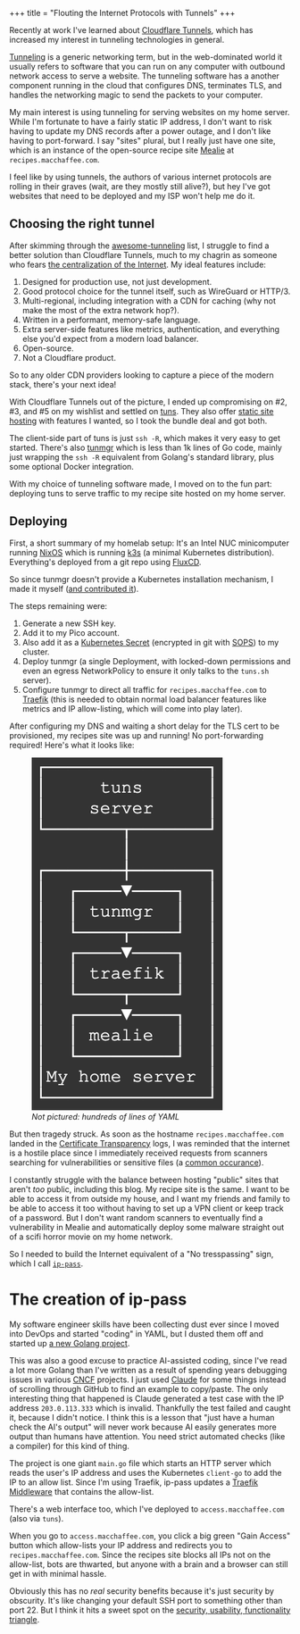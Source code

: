 +++
title = "Flouting the Internet Protocols with Tunnels"
+++

Recently at work I've learned about [Cloudflare Tunnels](https://developers.cloudflare.com/cloudflare-one/connections/connect-networks/), which has increased my interest in tunneling technologies in general.

[Tunneling](https://en.wikipedia.org/wiki/Tunneling_protocol) is a generic networking term, but in the web-dominated world it usually refers to software that you can run on any computer with outbound network access to serve a website. The tunneling software has a another component running in the cloud that configures DNS, terminates TLS, and handles the networking magic to send the packets to your computer.

My main interest is using tunneling for serving websites on my home server. While I'm fortunate to have a fairly static IP address, I don't want to risk having to update my DNS records after a power outage, and I don't like having to port-forward. I say "sites" plural, but I really just have one site, which is an instance of the open-source recipe site [Mealie](https://mealie.io/) at `recipes.macchaffee.com`.

I feel like by using tunnels, the authors of various internet protocols are rolling in their graves (wait, are they mostly still alive?), but hey I've got websites that need to be deployed and my ISP won't help me do it.

## Choosing the right tunnel

After skimming through the [awesome-tunneling](https://github.com/anderspitman/awesome-tunneling) list, I struggle to find a better solution than Cloudflare Tunnels, much to my chagrin as someone who fears [the centralization of the Internet](@/2024/2024-06-15-ddos-attacks.md). My ideal features include:

1. Designed for production use, not just development.
2. Good protocol choice for the tunnel itself, such as WireGuard or HTTP/3.
3. Multi-regional, including integration with a CDN for caching (why not make the most of the extra network hop?).
4. Written in a performant, memory-safe language.
5. Extra server-side features like metrics, authentication, and everything else you'd expect from a modern load balancer.
6. Open-source.
7. Not a Cloudflare product.

So to any older CDN providers looking to capture a piece of the modern stack, there's your next idea!

With Cloudflare Tunnels out of the picture, I ended up compromising on #2, #3, and #5 on my wishlist and settled on [tuns](https://pico.sh/tuns). They also offer [static site hosting](https://pico.sh/pgs) with features I wanted, so I took the bundle deal and got both.

The client-side part of tuns is just `ssh -R`, which makes it very easy to get started. There's also [tunmgr](https://github.com/picosh/tunmgr) which is less than 1k lines of Go code, mainly just wrapping the `ssh -R` equivalent from Golang's standard library, plus some optional Docker integration.

With my choice of tunneling software made, I moved on to the fun part: deploying tuns to serve traffic to my recipe site hosted on my home server.

## Deploying

First, a short summary of my homelab setup: It's an Intel NUC minicomputer running [NixOS](https://nixos.org/) which is running [k3s](https://docs.k3s.io/) (a minimal Kubernetes distribution). Everything's deployed from a git repo using [FluxCD](https://fluxcd.io/).

So since tunmgr doesn't provide a Kubernetes installation mechanism, I made it myself ([and contributed it](https://github.com/picosh/tunmgr/pull/2)).

The steps remaining were:

1. Generate a new SSH key.
2. Add it to my Pico account.
3. Also add it as a [Kubernetes Secret](@/2022/2022-04-30-k8s-secrets.md) (encrypted in git with [SOPS](https://github.com/getsops/sops)) to my cluster.
4. Deploy tunmgr (a single Deployment, with locked-down permissions and even an egress NetworkPolicy to ensure it only talks to the `tuns.sh` server).
5. Configure tunmgr to direct all traffic for `recipes.macchaffee.com` to [Traefik](https://doc.traefik.io/traefik/) (this is needed to obtain normal load balancer features like metrics and IP allow-listing, which will come into play later).

After configuring my DNS and waiting a short delay for the TLS cert to be provisioned, my recipes site was up and running! No port-forwarding required! Here's what it looks like:

<figure>
  <img src="/blog/2024/tuns-diagram.png" alt="A diagram showing traffic flowing from the tuns server, into a box representing my home server. Inside the home server box, the traffic first hits tunmgr, then traefik, then mealie."/>
  <figcaption><em>Not pictured: hundreds of lines of YAML</em></figcaption>
</figure>

But then tragedy struck. As soon as the hostname `recipes.macchaffee.com` landed in the [Certificate Transparency](https://developer.mozilla.org/en-US/docs/Web/Security/Certificate_Transparency) logs, I was reminded that the internet is a hostile place since I immediately received requests from scanners searching for vulnerabilities or sensitive files (a [common occurance](https://blog.apnic.net/2023/08/30/certifiably-vulnerable-using-certificate-transparency-logs-for-target-reconnaissance/)).

I constantly struggle with the balance between hosting "public" sites that aren't *too* public, including this blog. My recipe site is the same. I want to be able to access it from outside my house, and I want my friends and family to be able to access it too without having to set up a VPN client or keep track of a password. But I don't want random scanners to eventually find a vulnerability in Mealie and automatically deploy some malware straight out of a scifi horror movie on my home network.

So I needed to build the Internet equivalent of a "No tresspassing" sign, which I call [`ip-pass`](https://github.com/mac-chaffee/ip-pass).

# The creation of ip-pass

My software engineer skills have been collecting dust ever since I moved into DevOps and started "coding" in YAML, but I dusted them off and started up [a new Golang project](https://github.com/mac-chaffee/ip-pass).

This was also a good excuse to practice AI-assisted coding, since I've read a lot more Golang than I've written as a result of spending years debugging issues in various [CNCF](https://www.cncf.io/) projects. I just used [Claude](https://claude.ai/) for some things instead of scrolling through GitHub to find an example to copy/paste. The only interesting thing that happened is Claude generated a test case with the IP address `203.0.113.333` which is invalid. Thankfully the test failed and caught it, because I didn't notice. I think this is a lesson that "just have a human check the AI's output" will never work because AI easily generates more output than humans have attention. You need strict automated checks (like a compiler) for this kind of thing.

The project is one giant `main.go` file which starts an HTTP server which reads the user's IP address and uses the Kubernetes `client-go` to add the IP to an allow list. Since I'm using Traefik, ip-pass updates a [Traefik Middleware](https://doc.traefik.io/traefik/middlewares/http/ipallowlist/) that contains the allow-list.

There's a web interface too, which I've deployed to `access.macchaffee.com` (also via `tuns`).

When you go to `access.macchaffee.com`, you click a big green "Gain Access" button which allow-lists your IP address and redirects you to `recipes.macchaffee.com`. Since the recipes site blocks all IPs not on the allow-list, bots are thwarted, but anyone with a brain and a browser can still get in with minimal hassle.

Obviously this has no *real* security benefits because it's just security by obscurity. It's like changing your default SSH port to something other than port 22. But I think it hits a sweet spot on the [security, usability, functionality triangle](https://blog.c3l-security.com/2019/06/balancing-functionality-usability-and.html).
